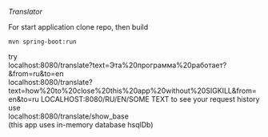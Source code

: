 *Translator*

For start application clone repo, then build<br>
```
mvn spring-boot:run
```

try<br>
localhost:8080/translate?text=Эта%20программа%20работает?&from=ru&to=en<br>
localhost:8080/translate?text=how%20to%20close%20this%20app%20without%20SIGKILL&from=en&to=ru
 LOCALHOST:8080/RU/EN/SOME TEXT
to see your request history use <br>
localhost:8080/translate/show_base <br>
(this app uses in-memory database hsqlDb)
